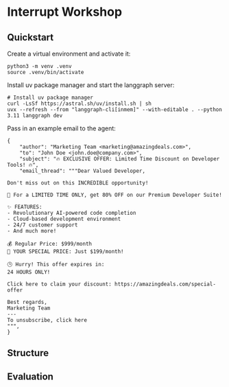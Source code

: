 # Interrupt Workshop 

## Quickstart 

Create a virtual environment and activate it:
```shell
python3 -m venv .venv
source .venv/bin/activate
```

Install uv package manager and start the langgraph server:
```shell
# Install uv package manager
curl -LsSf https://astral.sh/uv/install.sh | sh
uvx --refresh --from "langgraph-cli[inmem]" --with-editable . --python 3.11 langgraph dev
```

Pass in an example email to the agent:
```shell
{
    "author": "Marketing Team <marketing@amazingdeals.com>",
    "to": "John Doe <john.doe@company.com>",
    "subject": "🔥 EXCLUSIVE OFFER: Limited Time Discount on Developer Tools! 🔥",
    "email_thread": """Dear Valued Developer,

Don't miss out on this INCREDIBLE opportunity! 

🚀 For a LIMITED TIME ONLY, get 80% OFF on our Premium Developer Suite! 

✨ FEATURES:
- Revolutionary AI-powered code completion
- Cloud-based development environment
- 24/7 customer support
- And much more!

💰 Regular Price: $999/month
🎉 YOUR SPECIAL PRICE: Just $199/month!

🕒 Hurry! This offer expires in:
24 HOURS ONLY!

Click here to claim your discount: https://amazingdeals.com/special-offer

Best regards,
Marketing Team
---
To unsubscribe, click here
""",
}
```

## Structure

## Evaluation

